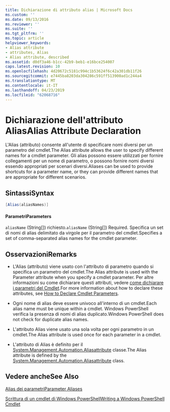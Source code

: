 ```yaml
---
title: Dichiarazione di attributo alias | Microsoft Docs
ms.custom: ''
ms.date: 09/13/2016
ms.reviewer: ''
ms.suite: ''
ms.tgt_pltfrm: ''
ms.topic: article
helpviewer_keywords:
- Alias attribute
- attributes, Alias
- Alias attribute, described
ms.assetid: d0df3a46-b1cc-42b9-beb1-e16bce254007
caps.latest.revision: 10
ms.openlocfilehash: 4d20672c5181c994c1b53624f6c42a301db11f26
ms.sourcegitcommit: e7445ba8203da304286c591ff513900ad1c244a4
ms.translationtype: MT
ms.contentlocale: it-IT
ms.lasthandoff: 04/23/2019
ms.locfileid: "62068716"
---
```

# <a name="alias-attribute-declaration"></a><span data-ttu-id="e23a7-102">Dichiarazione dell'attributo Alias</span><span class="sxs-lookup"><span data-stu-id="e23a7-102">Alias Attribute Declaration</span></span>

<span data-ttu-id="e23a7-103">L'Alias (attributo) consente all'utente di specificare nomi diversi per un parametro del cmdlet.</span><span class="sxs-lookup"><span data-stu-id="e23a7-103">The Alias attribute allows the user to specify different names for a cmdlet parameter.</span></span> <span data-ttu-id="e23a7-104">Gli alias possono essere utilizzati per fornire collegamenti per un nome di parametro, o possono fornire nomi diversi essendo appropriati per scenari diversi.</span><span class="sxs-lookup"><span data-stu-id="e23a7-104">Aliases can be used to provide shortcuts for a parameter name, or they can provide different names that are appropriate for different scenarios.</span></span>

## <a name="syntax"></a><span data-ttu-id="e23a7-105">Sintassi</span><span class="sxs-lookup"><span data-stu-id="e23a7-105">Syntax</span></span>

```csharp
[Alias(aliasNames)]
```

#### <a name="parameters"></a><span data-ttu-id="e23a7-106">Parametri</span><span class="sxs-lookup"><span data-stu-id="e23a7-106">Parameters</span></span>

<span data-ttu-id="e23a7-107">`aliasName` (String[]) richiesto.</span><span class="sxs-lookup"><span data-stu-id="e23a7-107">`aliasName` (String[]) Required.</span></span> <span data-ttu-id="e23a7-108">Specifica un set di nomi di alias delimitato da virgole per il parametro del cmdlet.</span><span class="sxs-lookup"><span data-stu-id="e23a7-108">Specifies a set of comma-separated alias names for the cmdlet parameter.</span></span>

## <a name="remarks"></a><span data-ttu-id="e23a7-109">Osservazioni</span><span class="sxs-lookup"><span data-stu-id="e23a7-109">Remarks</span></span>

- <span data-ttu-id="e23a7-110">L'Alias (attributo) viene usato con l'attributo di parametro quando si specifica un parametro del cmdlet.</span><span class="sxs-lookup"><span data-stu-id="e23a7-110">The Alias attribute is used with the Parameter attribute when you specify a cmdlet parameter.</span></span> <span data-ttu-id="e23a7-111">Per altre informazioni su come dichiarare questi attributi, vedere [come dichiarare i parametri del Cmdlet](./how-to-declare-cmdlet-parameters.md).</span><span class="sxs-lookup"><span data-stu-id="e23a7-111">For more information about how to declare these attributes, see [How to Declare Cmdlet Parameters](./how-to-declare-cmdlet-parameters.md).</span></span>

- <span data-ttu-id="e23a7-112">Ogni nome di alias deve essere univoco all'interno di un cmdlet.</span><span class="sxs-lookup"><span data-stu-id="e23a7-112">Each alias name must be unique within a cmdlet.</span></span> <span data-ttu-id="e23a7-113">Windows PowerShell verifica la presenza di nomi di alias duplicato.</span><span class="sxs-lookup"><span data-stu-id="e23a7-113">Windows PowerShell does not check for duplicate alias names.</span></span>

- <span data-ttu-id="e23a7-114">L'attributo Alias viene usato una sola volta per ogni parametro in un cmdlet.</span><span class="sxs-lookup"><span data-stu-id="e23a7-114">The Alias attribute is used once for each parameter in a cmdlet.</span></span>

- <span data-ttu-id="e23a7-115">L'attributo di Alias è definito per il [System.Management.Automation.Aliasattribute](/dotnet/api/System.Management.Automation.AliasAttribute) classe.</span><span class="sxs-lookup"><span data-stu-id="e23a7-115">The Alias attribute is defined by the [System.Management.Automation.Aliasattribute](/dotnet/api/System.Management.Automation.AliasAttribute) class.</span></span>

## <a name="see-also"></a><span data-ttu-id="e23a7-116">Vedere anche</span><span class="sxs-lookup"><span data-stu-id="e23a7-116">See Also</span></span>

[<span data-ttu-id="e23a7-117">Alias dei parametri</span><span class="sxs-lookup"><span data-stu-id="e23a7-117">Parameter Aliases</span></span>](./parameter-aliases.md)

[<span data-ttu-id="e23a7-118">Scrittura di un cmdlet di Windows PowerShell</span><span class="sxs-lookup"><span data-stu-id="e23a7-118">Writing a Windows PowerShell Cmdlet</span></span>](./writing-a-windows-powershell-cmdlet.md)
